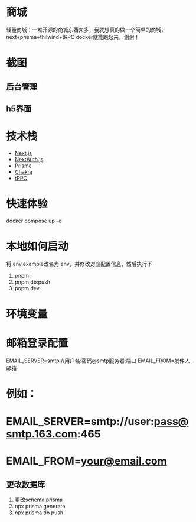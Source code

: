 # 商城  
轻量商城：一堆开源的商城东西太多，我就想真的做一个简单的商城，next+prisma+thilwind+tRPC
docker就能跑起来，谢谢！

# 截图

## 后台管理

## h5界面

# 技术栈
- [Next.js](https://nextjs.org)
- [NextAuth.js](https://next-auth.js.org)
- [Prisma](https://prisma.io)
- [Chakra](https://chakra-ui.com/)
- [tRPC](https://trpc.io)

# 快速体验
docker compose up -d

# 本地如何启动

将.env.example改名为.env，并修改对应配置信息，然后执行下
1. pnpm i
2. pnpm db:push
3. pnpm dev

# 环境变量

# 邮箱登录配置
EMAIL_SERVER=smtp://用户名:密码@smtp服务器:端口
EMAIL_FROM=发件人邮箱

# 例如：
# EMAIL_SERVER=smtp://user:pass@smtp.163.com:465
# EMAIL_FROM=your@email.com

## 更改数据库
1. 更改schema.prisma
2. npx prisma generate
2. npx prisma db push